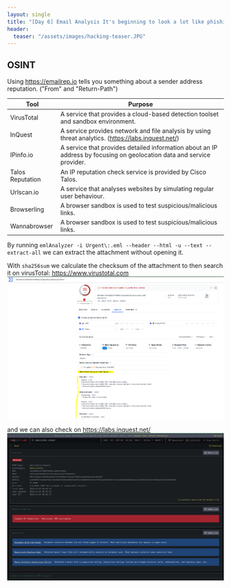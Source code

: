 ```yaml
---
layout: single
title: "[Day 6] Email Analysis It's beginning to look a lot like phishing"
header:
  teaser: "/assets/images/hacking-teaser.JPG"
---
```


## OSINT
Using https://emailrep.io tells you something about a sender address reputation. ("From" and "Return-Path")

| Tool              | 	Purpose | 
| ------------------| ----------| 
| VirusTotal        | A service that provides a cloud-based detection toolset and sandbox environment.| 
| InQuest           | A service provides network and file analysis by using threat analytics. (https://labs.inquest.net/)| 
| IPinfo.io         | A service that provides detailed information about an IP address by focusing on geolocation data and service provider.| 
| Talos Reputation  | An IP reputation check service is provided by Cisco Talos.| 
| Urlscan.io        | A service that analyses websites by simulating regular user behaviour.| 
| Browserling       | A browser sandbox is used to test suspicious/malicious links.| 
| Wannabrowser      | A browser sandbox is used to test suspicious/malicious links.| 


By running ```emlAnalyzer -i Urgent\:.eml --header --html -u --text --extract-all``` we can extract the attachment without opening it. 

With ```sha256sum``` we calculate the checksum of the attachment to then search it on virusTotal: https://www.virustotal.com
![hydra -f](/assets/images/tryhackme/day6/virustotal.PNG)

and we can also check on https://labs.inquest.net/
![hydra -f](/assets/images/tryhackme/day6/Inquest.PNG)